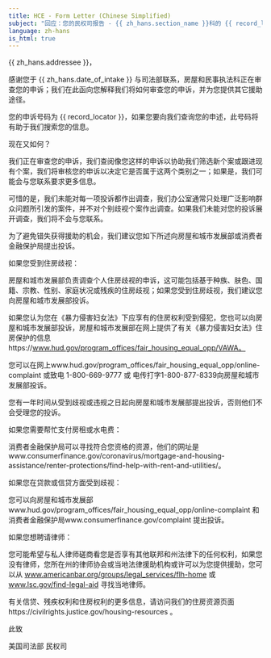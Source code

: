 ```yaml
---
title: HCE - Form Letter (Chinese Simplified)
subject: "回应：您的民权司报告 - {{ zh_hans.section_name }}科的 {{ record_locator }}"
language: zh-hans
is_html: true
---
```

{{ zh_hans.addressee }}， 

感谢您于 {{ zh_hans.date_of_intake }} 与司法部联系，房屋和民事执法科正在审查您的申诉；我们在此函向您解释我们将如何审查您的申诉，并为您提供其它援助途径。

您的申诉号码为 {{ record_locator }}，如果您要向我们查询您的申述，此号码将有助于我们搜索您的信息。 

现在又如何？

我们正在审查您的申诉，我们查阅像您这样的申诉以协助我们筛选新个案或跟进现有个案，我们将审核您的申诉以决定它是否属于这两个类别之一；如果是，我们可能会与您联系要求更多信息。

可惜的是，我们未能对每一项投诉都作出调查，我们办公室通常只处理广泛影响群众问题所引发的案件，并不对个别歧视个案作出调查。如果我们未能对您的投诉展开调查，我们将不会与您联系。

为了避免错失获得援助的机会，我们建议您如下所述向房屋和城市发展部或消费者金融保护局提出投诉。

如果您受到住房歧视：

房屋和城市发展部负责调查个人住房歧视的申诉，这可能包括基于种族、肤色、国籍、宗教、性别、家庭状况或残疾的住房歧视；如果您受到住房歧视，我们建议您向房屋和城市发展部投诉。

如果您认为您在《暴力侵害妇女法》下应享有的住房权利受到侵犯，您也可以向房屋和城市发展部投诉，房屋和城市发展部在网上提供了有关《暴力侵害妇女法》住房保护的信息https://www.hud.gov/program_offices/fair_housing_equal_opp/VAWA。

您可以在网上www.hud.gov/program_offices/fair_housing_equal_opp/online-complaint 或致电 1-800-669-9777 或 电传打字1-800-877-8339向房屋和城市发展部投诉。 

您有一年时间从受到歧视或违规之日起向房屋和城市发展部提出投诉，否则他们不会受理您的投诉。

如果您需要帮忙支付房租或水电费：

消费者金融保护局可以寻找符合您资格的资源，他们的网址是www.consumerfinance.gov/coronavirus/mortgage-and-housing-assistance/renter-protections/find-help-with-rent-and-utilities/。

如果您在贷款或信贷方面受到歧视：

您可以向房屋和城市发展部www.hud.gov/program_offices/fair_housing_equal_opp/online-complaint 和消费者金融保护局www.consumerfinance.gov/complaint 提出投诉。

如果您想聘请律师：

您可能希望与私人律师磋商看您是否享有其他联邦和州法律下的任何权利，如果您没有律师，您所在州的律师协会或当地法律援助机构或许可以为您提供援助，您可以从 www.americanbar.org/groups/legal_services/flh-home 或 www.lsc.gov/find-legal-aid 寻找当地律师。

有关信贷、残疾权利和住房权利的更多信息，请访问我们的住房资源页面https://civilrights.justice.gov/housing-resources 。


此致

美国司法部
民权司

